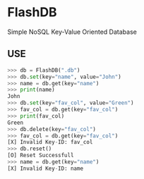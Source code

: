 # FlashDB
Simple NoSQL Key-Value Oriented Database

## USE
```python
>>> db = FlashDB(".db")
>>> db.set(key="name", value="John")
>>> name = db.get(key="name")
>>> print(name)
John
>>> db.set(key="fav_col", value="Green")
>>> fav_col = db.get(key="fav_col")
>>> print(fav_col)
Green
>>> db.delete(key="fav_col")
>>> fav_col = db.get(key="fav_col")
[X] Invalid Key-ID: fav_col
>>> db.reset()
[O] Reset Successfull
>>> name = db.get(key="name")
[X] Invalid Key-ID: name
```

